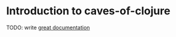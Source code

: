 # Introduction to caves-of-clojure

TODO: write [great documentation](http://jacobian.org/writing/great-documentation/what-to-write/)
